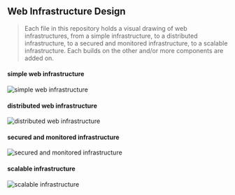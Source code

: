 ## Web Infrastructure Design
> Each file in this repository holds a visual drawing of web infrastructures, from a simple infrastructure, to a distributed infrastructure, to a secured and monitored infrastructure, to a scalable infrastructure. Each builds on the other and/or more components are added on. 

#### simple web infrastructure
![simple web infrastructure](https://imgur.com/vWuVOfE)
#### distributed web infrastructure
![distributed web infrastructure](https://imgur.com/9jiDLHD)
#### secured and monitored infrastructure
![secured and monitored infrastructure](https://imgur.com/hFJjuhq)
#### scalable infrastructure
![scalable infrastructure](https://imgur.com/oTnEDqx)
